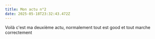 ```yaml
---
title: Mon actu n°2
date: 2025-05-18T23:32:43.472Z
---
```

V﻿oilà c'est ma deuxième actu, normalement tout est good et tout marche correctement